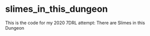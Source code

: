 # slimes_in_this_dungeon
This is the code for my 2020 7DRL attempt: There are Slimes in this Dungeon

